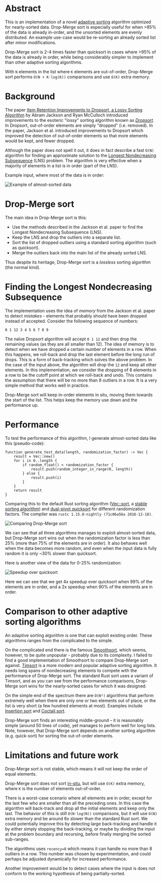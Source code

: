 # Abstract
This is an implementation of a novel [adaptive sorting](https://en.wikipedia.org/wiki/Adaptive_sort) algorithm optimized for nearly-sorted data. Drop-Merge sort is especially useful for when >85% of the data is already in-order, and the unsorted elements are evenly distributed. An example use-case would be re-sorting an already sorted list after minor modifications.

Drop-Merge sort is 2-4 times faster than quicksort in cases where >95% of the data is already in order, while being considerably simpler to implement than other adaptive sorting algorithms.

With `N` elements in the list where `K` elements are out-of-order, Drop-Merge sort performs `O(N + K⋅log(K))` comparisons and use `O(K)` extra memory.

# Background
The paper [Item Retention Improvements to Dropsort, a Lossy Sorting Algorithm](http://micsymposium.org/mics_2011_proceedings/mics2011_submission_13.pdf) by Abram Jackson and Ryan McCulloch introduced improvements to the esoteric "lossy" sorting algorithm known as [*Dropsort*](http://www.dangermouse.net/esoteric/dropsort.html). In Dropsort, out-of-order elements are simply "dropped" (i.e. removed). In the paper, Jackson et al. introduced improvements to Dropsort which improved the detection of out-of-order elements so that more elements would be kept, and fewer dropped.

Although the paper does not spell it out, it does in fact describe a fast `O(N)` algorithm for finding an approximate solution to the [Longest Nondecreasing Subsequence](https://en.wikipedia.org/wiki/Longest_increasing_subsequence) (LNS) problem. The algorithm is very effective when a majority of elements in a list is in order (part of the LNS).

Example input, where most of the data is in order:

![Example of almost-sorted data](images/example.png)

# Drop-Merge sort
The main idea in Drop-Merge sort is this:

* Use the methods described in the Jackson et al. paper to find the Longest Nondecreasing Subsequence (LNS).
* Keep the LNS and drop the outliers into a separate list.
* Sort the list of dropped outliers using a standard sorting algorithm (such as quicksort).
* Merge the outliers back into the main list of the already sorted LNS.

Thus despite its heritage, Drop-Merge sort is a *lossless* sorting algorithm (the normal kind).

# Finding the Longest Nondecreasing Subsequence
The implementation uses the idea of *memory* from the Jackson et al. paper to detect *mistakes* - elements that probably should have been dropped instead of accepted. Consider the following sequence of numbers:

`0 1 12 3 4 5 6 7 8 9`

The naïve Dropsort algorithm will accept `0 1 12` and then drop the remaining values (as they are all smaller than 12). The idea of memory is to detect when we have dropped a certain number of elements in a row. When this happens, we roll-back and drop the last element before the long run of drops. This is a form of back-tracking which solves the above problem. In the case of the input above, the algorithm will drop the `12` and keep all other elements. In this implementation, we consider the dropping of 8 elements in a row to be the cutoff point at which we roll-back and undo. This contains the assumption that there will be no more than 8 outliers in a row. It is a very simple method that works well in practice.

Drop-Merge sort will keep in-order elements in situ, moving them towards the start of the list. This helps keep the memory use down and the performance up.

# Performance
To test the performance of this algorithm, I generate almost-sorted data like this (pseudo-code):

```
function generate_test_data(length, randomization_factor) -> Vec {
	result = Vec::new()
	for i in 0..length {
		if random_float() < randomization_factor {
			result.push(random_integer_in_range(0, length))
		} else {
			result.push(i)
		}
	}
	return result
}
```

Comparing this to the default Rust sorting algorithm ([Vec::sort](https://doc.rust-lang.org/beta/std/vec/struct.Vec.html#method.sort), a [stable sorting algorithm](https://github.com/rust-lang/rust/pull/38192)) and [dual-pivot quicksort](https://github.com/notriddle/quickersort) for different randomization factors. The compiler was `rustc 1.15.0-nightly (71c06a56a 2016-12-18)`.

![Comparing Drop-Merge sort](images/comparisons.png)

We can see that all three algorithms manages to exploit almost-sorted data, but Drop-Merge sort wins out when the randomization factor is less than 25% (more than 75% of the elements are in order). It also behaves well when the data becomes more random, and even when the input data is fully random it is only ~30% slower than quicksort.

Here is another view of the data for 0-25% randomization:

![Speedup over quicksort](images/speedup.png)

Here we can see that we get 4x speedup over quicksort when 99% of the elements are in order, and a 2x speedup when 90% of the elements are in order.

# Comparison to other adaptive sorting algorithms
An adaptive sorting algorithm is one that can exploit existing order. These algorithms ranges from the complicated to the simple.

On the complicated end there is the famous [Smoothsort](https://en.wikipedia.org/wiki/Smoothsort), which seems, however, to be quite unpopular - probably due to its complexity. I failed to find a good implementation of Smoothsort to compare Drop-Merge sort against. [Timsort](https://en.wikipedia.org/wiki/Timsort) is a more modern and popular adaptive sorting algorithm. It needs long spans of nondecreasing elements to compete with the performance of Drop-Merge sort. The standard Rust sort uses a variant of Timsort, and as you can see from the performance comparisons, Drop-Merge sort wins for the nearly-sorted cases for which it was designed.

On the simple end of the spectrum there are `O(N²)` algorithms that perform extremely well when there are only one or two elements out of place, or the list is very short (a few hundred elements at most). Examples include [Insertion sort](https://en.wikipedia.org/wiki/Insertion_sort) and [Coctail sort](https://en.wikipedia.org/wiki/Cocktail_shaker_sort).

Drop-Merge sort finds an interesting middle-ground – it is reasonably simple (around 50 lines of code), yet manages to perform well for long lists. Note, however, that Drop-Merge sort depends on another sorting algorithm (e.g. quick-sort) for sorting the out-of-order elements.

# Limitations and future work
Drop-Merge sort is not stable, which means it will not keep the order of equal elements.

Drop-Merge sort does not sort [in-situ](https://en.wikipedia.org/wiki/In-place_algorithm), but will use `O(K)` extra memory, where `K` is the number of elements out-of-order.

There is a worst-case scenario where all elements are in order, except for the last few who are smaller than all the preceding ones. In this case the algorithm will back-track and drop all the initial elements and keep only the last. The behavior of this is still `O(N⋅log(N))` comparisons, but it will use `O(N)` extra memory and be around 6x slower than the standard Rust sort. We could potentially improve this by detecting large back-tracking and handle it by either simply stopping the back-tracking, or maybe by dividing the input at the problem boundary and recursing, before finally merging the sorted sub-ranges.

The algorithms uses `recency=8` which means it can handle no more than 8 outliers in a row. This number was chosen by experimentation, and could perhaps be adjusted dynamically for increased performance.

Another improvement would be to detect cases where the input is does not conform to the working hypothesis of being partially-sorted.
